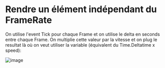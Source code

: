# Rendre un élément indépendant du FrameRate

On utilise l'event Tick pour chaque Frame et on utilise le delta en seconds entre chaque Frame. On multiplie cette valeur par la vitesse et on plug le resultat là où on veut utiliser la variable (équivalent du Time.Deltatime x speed):


![image](https://user-images.githubusercontent.com/58773222/188307737-74615d63-8db3-4e24-8f15-0dcc821fe714.png)
